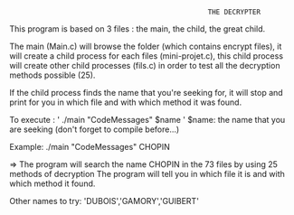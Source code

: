                                                      THE DECRYPTER
  
  
  This program is based on 3 files : the main, the child, the great child.
  
  The main (Main.c) will browse the folder (which contains encrypt files), it will create a child process for each files (mini-projet.c),
  this child process will create other child processes (fils.c) in order to test all the decryption methods possible (25).
  
  If the child process finds the name that you're seeking for, it will stop and print for you in which file and with which method it was found.
           
           
                      
  To execute : ' ./main "CodeMessages" $name ' $name: the name that you are seeking  (don't forget to compile before...)
  
  Example: ./main "CodeMessages" CHOPIN
  
  => The program will search the name CHOPIN in the 73 files by using 25 methods of decryption 
     The program will tell you in which file it is and with which method it found.
     
  Other names to try: 'DUBOIS','GAMORY','GUIBERT'   
  
